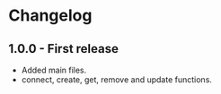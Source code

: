 # Changelog

## 1.0.0 - First release
- Added main files.
- connect, create, get, remove and update functions.
